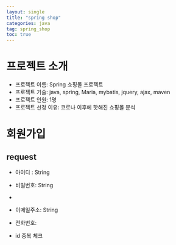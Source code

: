 ```yaml
---
layout: single
title: "spring shop"
categories: java
tag: spring_shop
toc: true
---
```


# 프로젝트 소개
- 프로젝트 이름: Spring 쇼핑몰 프로젝트
- 프로젝트 기술: java, spring, Maria, mybatis, jquery, ajax, maven
- 프로젝트 인원: 1명
- 프로젝트 선정 이유: 코로나 이후에 핫해진 쇼핑몰 분석

# 회원가입

## request

- 아이디 : String
- 비밀번호: String
- 
- 이메일주소: String
- 전화번호:  


- id 중복 체크

```

```